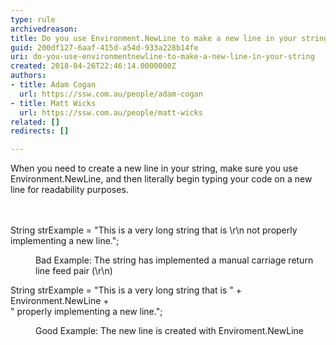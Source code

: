 ```yaml
---
type: rule
archivedreason: 
title: Do you use Environment.NewLine to make a new line in your string?
guid: 200df127-6aaf-415d-a54d-933a228b14fe
uri: do-you-use-environmentnewline-to-make-a-new-line-in-your-string
created: 2018-04-26T22:46:14.0000000Z
authors:
- title: Adam Cogan
  url: https://ssw.com.au/people/adam-cogan
- title: Matt Wicks
  url: https://ssw.com.au/people/matt-wicks
related: []
redirects: []

---
```



When you need to create a new line in your string, make sure you use Environment.NewLine, and then literally begin typing your code on a new line for readability purposes.​<br>
<br><excerpt class='endintro'></excerpt><br>
<p class="ssw15-rteElement-CodeArea">String strExample = &quot;This is a very long string that is \r\n not properly implementing a new line.&quot;; <br></p><dd class="ssw15-rteElement-FigureBad"> Bad Example&#58; The string has implemented a manual carriage return line feed pair (\r\n)</dd><p>  </p><p class="ssw15-rteElement-CodeArea">String strExample = &quot;This is a very long string that is &quot; + Environment.NewLine +<br>    &quot; properly implementing a new line.&quot;;</p><p>   </p><dd class="ssw15-rteElement-FigureGood">Good Example&#58; The new line is created with Enviroment.NewLine</dd><p>​​<br></p>



